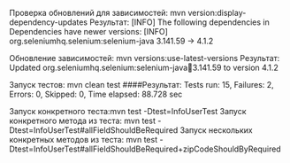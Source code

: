 
Проверка обновлений для зависимостей: mvn version:display-dependency-updates
Результат: [INFO] The following dependencies in Dependencies have newer versions: [INFO] org.seleniumhq.selenium:selenium-java 3.141.59 -> 4.1.2

Обновление зависимостей: mvn versions:use-latest-versions
Результат: Updated org.seleniumhq.selenium:selenium-java:jar:3.141.59 to version 4.1.2

Запуск тестов: mvn clean test ####Результат: Tests run: 15, Failures: 2, Errors: 0, Skipped: 0, Time elapsed: 88.728 sec

Запуск конкретного теста:mvn test -Dtest=InfoUserTest
Запуск конкретного метода из теста:  mvn test -Dtest=InfoUserTest#allFieldShouldBeRequired
Запуск нескольких конкретных методов из теста:  mvn test -Dtest=InfoUserTest#allFieldShouldBeRequired+zipCodeShouldByRequired
